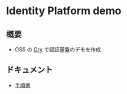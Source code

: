 # Identity Platform demo

## 概要

- OSS の [Ory](https://github.com/ory) で認証基盤のデモを作成

## ドキュメント

- [手順書](doc/runbook)